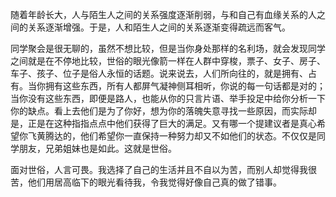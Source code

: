 
随着年龄长大，人与陌生人之间的关系强度逐渐削弱，与和自己有血缘关系的人之间的关系逐渐增强。于是，人和陌生人之间的关系逐渐变得疏远而客气。

同学聚会是很无聊的，虽然不想比较，但是当你身处那样的名利场，就会发现同学之间就是在不停地比较，世俗的眼光像箭一样在人群中穿梭，票子、女子、房子、车子、孩子、位子是俗人永恒的话题。说来说去，人们所向往的，就是拥有、占有。当你拥有这些东西，所有人都屏气凝神侧耳相听，你说的每一句话都是对的；当你没有这些东西，即便是路人，也能从你的只言片语、举手投足中给你分析一下你的缺点。看上去他们是为了你好，想为你的落魄失意寻找一些原因，而实际却是，正是在这种指指点点中他们获得了巨大的满足。又有哪一个提建议者是真心希望你飞黄腾达的，他们希望你一直保持一种努力却又不如他们的状态。不仅仅是同学朋友，兄弟姐妹也是如此。这就是世俗。

面对世俗，人言可畏。我选择了自己的生活并且不自以为苦，而别人却觉得我很苦，他们用居高临下的眼光看待我，令我觉得好像自己真的做了错事。


